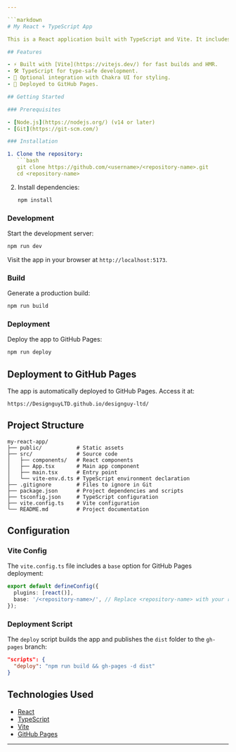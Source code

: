 ```yaml
---

```markdown
# My React + TypeScript App

This is a React application built with TypeScript and Vite. It includes modern tooling for fast development and deployment to GitHub Pages.

## Features

- ⚡ Built with [Vite](https://vitejs.dev/) for fast builds and HMR.
- 🛠️ TypeScript for type-safe development.
- 🎨 Optional integration with Chakra UI for styling.
- 🚀 Deployed to GitHub Pages.

## Getting Started

### Prerequisites

- [Node.js](https://nodejs.org/) (v14 or later)
- [Git](https://git-scm.com/)

### Installation

1. Clone the repository:
   ```bash
   git clone https://github.com/<username>/<repository-name>.git
   cd <repository-name>
   ```

2. Install dependencies:
   ```bash
   npm install
   ```

### Development

Start the development server:
```bash
npm run dev
```

Visit the app in your browser at `http://localhost:5173`.

### Build

Generate a production build:
```bash
npm run build
```

### Deployment

Deploy the app to GitHub Pages:
```bash
npm run deploy
```

## Deployment to GitHub Pages

The app is automatically deployed to GitHub Pages. Access it at:
```
https://DesignguyLTD.github.io/designguy-ltd/
```

## Project Structure

```
my-react-app/
├── public/           # Static assets
├── src/              # Source code
│   ├── components/   # React components
│   ├── App.tsx       # Main app component
│   ├── main.tsx      # Entry point
│   └── vite-env.d.ts # TypeScript environment declaration
├── .gitignore        # Files to ignore in Git
├── package.json      # Project dependencies and scripts
├── tsconfig.json     # TypeScript configuration
├── vite.config.ts    # Vite configuration
└── README.md         # Project documentation
```

## Configuration

### Vite Config

The `vite.config.ts` file includes a `base` option for GitHub Pages deployment:
```ts
export default defineConfig({
  plugins: [react()],
  base: '/<repository-name>/', // Replace <repository-name> with your repo name
});
```

### Deployment Script

The `deploy` script builds the app and publishes the `dist` folder to the `gh-pages` branch:
```json
"scripts": {
  "deploy": "npm run build && gh-pages -d dist"
}
```

## Technologies Used

- [React](https://reactjs.org/)
- [TypeScript](https://www.typescriptlang.org/)
- [Vite](https://vitejs.dev/)
- [GitHub Pages](https://pages.github.com/)



---
```

